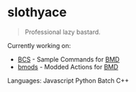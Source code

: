 # slothyace
> Professional lazy bastard.

Currently working on:
- [BCS](https://github.com/slothyace/BCS) - Sample Commands for [BMD](https://store.steampowered.com/app/2592170/Bot_Maker_For_Discord/)
- [bmods](https://github.com/RatWasHere/bmods) - Modded Actions for [BMD](https://store.steampowered.com/app/2592170/Bot_Maker_For_Discord/)

Languages:
Javascript
Python
Batch
C++

<!--
**slothyace/slothyace** is a ✨ _special_ ✨ repository because its `README.md` (this file) appears on your GitHub profile.

Here are some ideas to get you started:

- 🔭 I’m currently working on ...
- 🌱 I’m currently learning ...
- 👯 I’m looking to collaborate on ...
- 🤔 I’m looking for help with ...
- 💬 Ask me about ...
- 📫 How to reach me: ...
- 😄 Pronouns: ...
- ⚡ Fun fact: ...
-->
